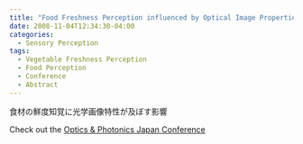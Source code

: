 ```yaml
---
title: "Food Freshness Perception influenced by Optical Image Properties"
date: 2008-11-04T12:34:30-04:00
categories:
  - Sensory Perception
tags:
  - Vegetable Freshness Perception
  - Food Perception
  - Conference
  - Abstract
---
```

食材の鮮度知覚に光学画像特性が及ぼす影響

Check out the [Optics & Photonics Japan Conference][URL] 

[URL]:   https://www.opt-j.com/opj2008/